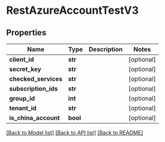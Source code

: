 # RestAzureAccountTestV3

## Properties
Name | Type | Description | Notes
------------ | ------------- | ------------- | -------------
**client_id** | **str** |  | [optional] 
**secret_key** | **str** |  | [optional] 
**checked_services** | **str** |  | [optional] 
**subscription_ids** | **str** |  | [optional] 
**group_id** | **int** |  | [optional] 
**tenant_id** | **str** |  | [optional] 
**is_china_account** | **bool** |  | [optional] 

[[Back to Model list]](../README.md#documentation-for-models) [[Back to API list]](../README.md#documentation-for-api-endpoints) [[Back to README]](../README.md)


